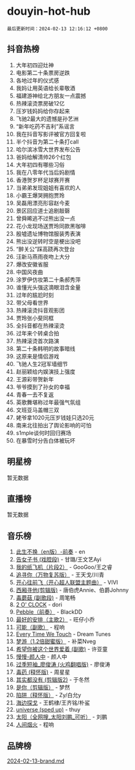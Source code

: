 # douyin-hot-hub

`最后更新时间：2024-02-13 12:16:12 +0800`

## 抖音热榜

1. 大年初四迎灶神
1. 电影第二十条票房逆跌
1. 各地过年的仪式感
1. 我妈让用英语给长辈敬酒
1. 福建游神给北方朋友一点震撼
1. 热辣滚烫票房破12亿
1. 压岁钱妈妈给你存起来
1. 飞驰2最大的遗憾是孙艺洲
1. “新年吃药不吉利”系谣言
1. 我在抖音写影评被官方回复啦
1. 半个抖音为第二十条打call
1. 哈尔滨冰雪大世界发布公告
1. 爸妈给解清帅26个红包
1. 大年初四有哪些习俗
1. 我在八零年代当后妈剧情
1. 香港贺岁杯足球赛开赛
1. 当弟弟发现姐姐有喜欢的人
1. 小霸王爆哭拥抱贾玲
1. 吴磊用漂亮形容赵今麦
1. 景区回应道士追剧敲磬
1. 曾舜晞逃不过熊出没一点
1. 花小龙现场送贾玲同款黑咖啡
1. 殷墟遗址博物馆服装秀表演
1. 熊出没逆转时空是梗出没吧
1. “醉关公”踩高跷再次登台
1. 汪新马燕雨夜吻上大分
1. 爆改安徽省服
1. 中国风夜曲
1. 涂罗伊仿妆第二十条郝秀萍
1. 谁懂光头强这滴眼泪含金量
1. 过年的尴尬时刻
1. 带父母看世界
1. 热辣滚烫抖音观影团
1. 贾玲张小斐同框
1. 全抖音都在热辣滚烫
1. 过年来个转桌合拍
1. 热辣滚烫首次路演
1. 第二十条韩明的故事暗线
1. 这原来是情侣游戏
1. 飞驰人生2冠军墙细节
1. 赵丽颖给内娱演技上强度
1. 王源彩带贺新年
1. 爷爷摸到了孙女的幸福
1. 青春一去不复返
1. 英歌舞堪称过年最强气氛组
1. 文班亚马盖帽三双
1. 姥爷拿1020元压岁钱娃只选20元
1. 南来北往拍出了舆论影响的可怕
1. s1mple谈何时回归赛场
1. 在暴雪时分告白体被玩坏

## 明星榜

暂无数据

## 直播榜

暂无数据

## 音乐榜

1. [此生不换（en版）-前奏](https://sf5-hl-cdn-tos.douyinstatic.com/obj/tos-cn-ve-2774/oMDvUGwhKrKYDEqXiMYEwxZqBWIJFA92CiLAO) - en
1. [告女子书 (戏腔段)](https://sf5-hl-cdn-tos.douyinstatic.com/obj/tos-cn-ve-2774/osCCzFxWgstBDi92ZfBB4ht7gQENBmQMAl0eI6) - 甘璐/王文艺Ayi
1. [我的纸飞机（片段2）](https://sf3-cdn-tos.douyinstatic.com/obj/tos-cn-ve-2774/oM2ZrKcg2CD5AeRB2gkeXOFB1IxAGJdZPazYHf) - GooGoo/王之睿
1. [追寻你（万物复苏版）](https://sf5-hl-cdn-tos.douyinstatic.com/obj/tos-cn-ve-2774/oYeAZJsbjIDit9APmBg8u6uDUQnHmoCf3gbo74) - 王天戈/川青
1. [开心往前飞（开心超人联盟主题曲）](https://sf3-cdn-tos.douyinstatic.com/obj/tos-cn-ve-2774/9d8fb7c82cf1421fb93a9fe925275e0a) - VIVI
1. [西厢寻他(剪辑版)](https://sf3-cdn-tos.douyinstatic.com/obj/tos-cn-ve-2774/oUsAVfAQKlRNxEv5qxvIB8o5qmIWUcXbzJKJhw) - 唐伯虎Annie、伯爵Johnny
1. [毒蘑菇 (副歌段)](https://sf3-cdn-tos.douyinstatic.com/obj/tos-cn-ve-2774/ocDEUsfdLjxnlFXtfogBCiQCEqYB7QZgZ8VViM) - 周笔畅
1. [2 O' CLOCK](https://sf5-hl-cdn-tos.douyinstatic.com/obj/tos-cn-ve-2774/oIUBICeqlYQHTigCBOnCMlwBZJkgiBjt1oDfbg) - dori
1. [Pebble（前奏）](https://sf3-cdn-tos.douyinstatic.com/obj/tos-cn-ve-2774/5e6913036e674b34b92df6abd1361f00) - BlackDD
1. [最好的安排（主歌2）](https://sf3-cdn-tos.douyinstatic.com/obj/tos-cn-ve-2774/oMMZX1DuHpMwgoDztBmZswgQnbCeeANZxBHkFY) - 旺仔小乔
1. [可能（副歌）](https://sf5-hl-cdn-tos.douyinstatic.com/obj/tos-cn-ve-2774/cde1731888894259b333569393c2fb51) - 程响
1. [Every Time We Touch](https://sf5-hl-cdn-tos.douyinstatic.com/obj/tos-cn-ve-2774/ogN6lUKQeBBfEVhIOMikG1CcJjugxk1tztZyhP) - Dream Tunes
1. [梦游（1.2倍甜蜜版）](https://sf6-cdn-tos.douyinstatic.com/obj/tos-cn-ve-2774/o4gyAUm8hwufoEABmwVIiQtHsFuGzAEEWtNMzo) - 补菜Nveg
1. [希望你被这个世界爱着 (副歌)](https://sf5-hl-cdn-tos.douyinstatic.com/obj/tos-cn-ve-2774/oUHCmWQfZlE3QQBKBeD8rCFLpJzPgCpImhsxMt) - 许亚童
1. [慢慢-颜人中](https://sf3-cdn-tos.douyinstatic.com/obj/tos-cn-ve-2774/ocjHNfBXdBxQNC8ZGAeoLMFTUgtBg8bkExunDC) - 颜人中
1. [过季短袖_廖俊涛 (火鸡翻唱版)](https://sf5-hl-cdn-tos.douyinstatic.com/obj/tos-cn-ve-2774/ogQVJl0tRBKxQgZji7YClFEBrVDeHpPTWfCZbQ) - 廖俊涛
1. [毒药 (释怀版)](https://sf5-hl-cdn-tos.douyinstatic.com/obj/tos-cn-ve-2774/oYILMEAzspdZBIzy4frJNB8ZHPHWAhiwowd4Ad) - 周星星
1. [其实都没有 (剪辑版2)](https://sf5-hl-cdn-tos.douyinstatic.com/obj/tos-cn-ve-2774/oEBNQenHZtBhxYjGgUDQk0BCHTigQafgFlbQ7k) - 于冬然
1. [是你（剪辑版）](https://sf5-hl-cdn-tos.douyinstatic.com/obj/tos-cn-ve-2774/46019dae783c4c969944217fe1cfafc4) - 梦然
1. [陷阱（释怀版）](https://sf5-hl-cdn-tos.douyinstatic.com/obj/tos-cn-ve-2774/oE8C21LeZrzKLDFfQYgMzx4GAIHageG5IzayY7) - Zy/白允y
1. [海边探戈](https://sf5-hl-cdn-tos.douyinstatic.com/obj/tos-cn-ve-2774/os9gE0VQCGqt6VQkZDyBBYvfSDY0QFe3vVmubn) - 王鹤棣/王齐铭/朴鲨
1. [universe (sped up)](https://sf5-hl-cdn-tos.douyinstatic.com/obj/tos-cn-ve-2774/oIQnurQLDCsdYeegkM4CKuVb23MZBXtX6QB8bv) - thuy
1. [太阳（全网搜_太阳刘鹏_可听）](https://sf3-cdn-tos.douyinstatic.com/obj/tos-cn-ve-2774/ogWbyIQnlBFImVbeDocRdCIYtBHlbJXgfZMvgz) - 刘鹏
1. [人间烟火](https://sf5-hl-cdn-tos.douyinstatic.com/obj/tos-cn-ve-2774/947983139f35446684610238bba8e7a9) - 程响

## 品牌榜

[2024-02-13-brand.md](2024-02-13-brand.md)
